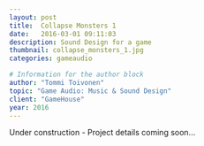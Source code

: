 ```yaml
---
layout: post
title:  Collapse Monsters 1
date:   2016-03-01 09:11:03
description: Sound Design for a game
thumbnail: collapse_monsters_1.jpg
categories: gameaudio

# Information for the author block
author: "Tommi Toivonen"
topic: "Game Audio: Music & Sound Design"
client: "GameHouse"
year: 2016
---
```

Under construction - Project details coming soon...